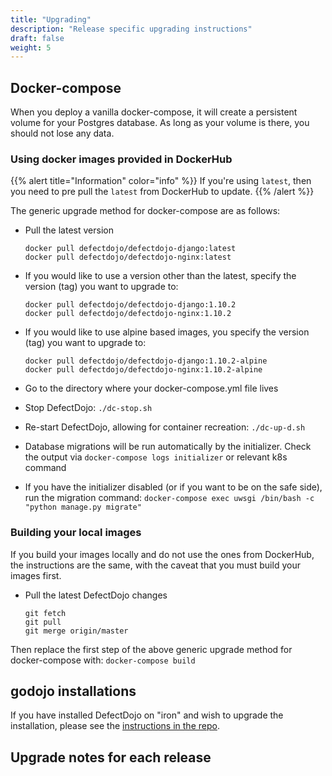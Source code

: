 ```yaml
---
title: "Upgrading"
description: "Release specific upgrading instructions"
draft: false
weight: 5
---
```


## Docker-compose

When you deploy a vanilla docker-compose, it will create a persistent
volume for your Postgres database. As long as your volume is there, you
should not lose any data.

### Using docker images provided in DockerHub

{{% alert title="Information" color="info" %}}
If you\'re using `latest`, then you need to pre pull the `latest` from
DockerHub to update.
{{% /alert %}}


The generic upgrade method for docker-compose are as follows:
-   Pull the latest version

    ``` {.sourceCode .bash}
    docker pull defectdojo/defectdojo-django:latest
    docker pull defectdojo/defectdojo-nginx:latest
    ```

-   If you would like to use a version other than the latest, specify the version (tag) you want to upgrade to:

    ``` {.sourceCode .bash}
    docker pull defectdojo/defectdojo-django:1.10.2
    docker pull defectdojo/defectdojo-nginx:1.10.2
    ```

-   If you would like to use alpine based images, you specify the version (tag) you want to upgrade to:

    ``` {.sourceCode .bash}
    docker pull defectdojo/defectdojo-django:1.10.2-alpine
    docker pull defectdojo/defectdojo-nginx:1.10.2-alpine
    ```

-   Go to the directory where your docker-compose.yml file lives
-   Stop DefectDojo: `./dc-stop.sh`
-   Re-start DefectDojo, allowing for container recreation:
    `./dc-up-d.sh`
-   Database migrations will be run automatically by the initializer.
    Check the output via `docker-compose logs initializer` or relevant k8s command
-   If you have the initializer disabled (or if you want to be on the
    safe side), run the migration command:
    `docker-compose exec uwsgi /bin/bash -c "python manage.py migrate"`

### Building your local images

If you build your images locally and do not use the ones from DockerHub,
the instructions are the same, with the caveat that you must build your images
first.
-   Pull the latest DefectDojo changes

    ``` {.sourceCode .bash}
    git fetch
    git pull
    git merge origin/master
    ```

Then replace the first step of the above generic upgrade method for docker-compose with: `docker-compose build`

## godojo installations

If you have installed DefectDojo on "iron" and wish to upgrade the installation, please see the [instructions in the repo](https://github.com/DefectDojo/godojo/blob/master/docs-and-scripts/upgrading.md).

## Upgrade notes for each release
